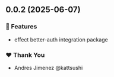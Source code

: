 ## 0.0.2 (2025-06-07)

### 🚀 Features

- effect better-auth integration package

### ❤️ Thank You

- Andres Jimenez @kattsushi